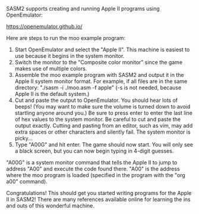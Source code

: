 SASM2 supports creating and running Apple II programs using OpenEmulator:

https://openemulator.github.io/

Here are steps to run the moo example program:

1) Start OpenEmulator and select the "Apple II". This machine is easiest to use because it begins in the system monitor.
2) Switch the monitor to the "Composite color monitor" since the game makes use of multiple colors.
3) Assemble the moo example program with SASM2 and output it in the Apple II system monitor format. For example, if all files are in the same directory: "./sasm -i ./moo.asm -f apple" (-s is not needed, because Apple II is the default system.)
4) Cut and paste the output to OpenEmulator. You should hear lots of beeps! (You may want to make sure the volume is turned down to avoid startling anyone around you.) Be sure to press enter to enter the last line of hex values to the system monitor. Be careful to cut and paste the output exactly. Cutting and pasting from an editor, such as vim, may add extra spaces or other characters and silently fail. The system monitor is picky...
5) Type "A00G" and hit enter. The game should now start. You will only see a black screen, but you can now begin typing in 4-digit guesses.

"A00G" is a system monitor command that tells the Apple II to jump to address "A00" and execute the code found there. "A00" is the address where the moo program is loaded (specified in the program with the "org a00" command).

Congratulations! This should get you started writing programs for the Apple II in SASM2! There are many references available online for learning the ins and outs of this wonderful machine.

